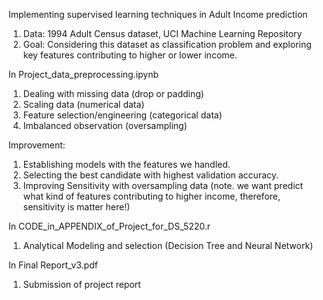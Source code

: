 Implementing supervised learning techniques in Adult Income prediction
1. Data: 1994 Adult Census dataset, UCI Machine Learning Repository
2. Goal: Considering this dataset as classification problem and exploring key features contributing to higher or lower income.

In Project_data_preprocessing.ipynb
1. Dealing with missing data (drop or padding)
3. Scaling data (numerical data)
2. Feature selection/engineering (categorical data) 
3. Imbalanced observation (oversampling)

Improvement: 
1. Establishing models with the features we handled.
2. Selecting the best candidate with highest validation accuracy. 
2. Improving Sensitivity with oversampling data (note. we want predict what kind of features contributing to higher income, therefore, sensitivity is matter here!)

In CODE_in_APPENDIX_of_Project_for_DS_5220.r
1. Analytical Modeling and selection (Decision Tree and Neural Network)

In Final Report_v3.pdf
1. Submission of project report
